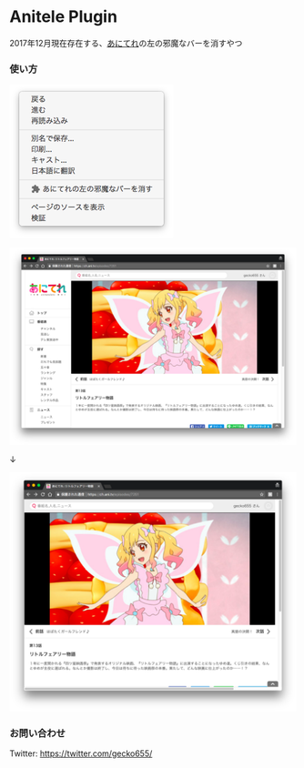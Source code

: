 # Anitele Plugin

2017年12月現在存在する、[あにてれ](https://ch.ani.tv)の左の邪魔なバーを消すやつ


### 使い方
![](https://raw.githubusercontent.com/gecko655/AnitelePlugin/master/images/1.png)

![](https://raw.githubusercontent.com/gecko655/AnitelePlugin/master/images/2.png)

↓

![](https://raw.githubusercontent.com/gecko655/AnitelePlugin/master/images/3.png)


### お問い合わせ

Twitter: https://twitter.com/gecko655/
